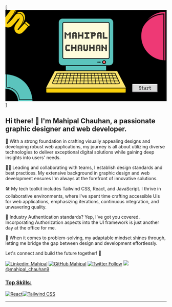 [![MasterHead](mahipal.png)]


## Hi there! 👋 I'm Mahipal Chauhan, a passionate graphic designer and web developer.

🚀 With a strong foundation in crafting visually appealing designs and developing robust web applications, my journey is all about utilizing diverse technologies to deliver exceptional digital solutions while gaining deep insights into users' needs.

👨‍🏭 Leading and collaborating with teams, I establish design standards and best practices. My extensive background in graphic design and web development ensures I'm always at the forefront of innovative solutions.

🛠️ My tech toolkit includes Tailwind CSS, React, and JavaScript. I thrive in collaborative environments, where I've spent time crafting accessible UIs for web applications, emphasizing iterations, continuous integration, and unwavering quality.

🔐 Industry Authentication standards? Yep, I've got you covered. Incorporating Authorization aspects into the UI framework is just another day at the office for me.

🧠 When it comes to problem-solving, my adaptable mindset shines through, letting me bridge the gap between design and development effortlessly.

Let's connect and build the future together! 🌟

[![Linkedin: Mahipal](https://img.shields.io/badge/-Mahipal-blue?style=flat-square&logo=Linkedin&logoColor=white&link=https://www.linkedin.com/in/mahipal-chauhan)](https://www.linkedin.com/in/mahipal-chauhan-978396268/)
[![GitHub Mahipal](https://img.shields.io/github/followers/mahipal79?label=follow&style=social)](https://github.com/mahipal79)
[![Twitter Follow](https://img.shields.io/twitter/follow/mahipal_79?style=social)](https://x.com/mahipal_79?t=szfq5j7645qcicO1J8KbRA&s=09)
<a href="https://www.instagram.com/mahipal_chauhan9?igsh=Z29qaWx0cmhsc3hm" target="_blank"><img src="https://upload.wikimedia.org/wikipedia/commons/thumb/e/e7/Instagram_logo_2016.svg/1024px-Instagram_logo_2016.svg.png" width="20"/> @mahipal_chauhan9





### Top Skills:
![React](https://img.shields.io/badge/react-%2320232a.svg?style=for-the-badge&logo=react&logoColor=%2361DAFB)![Tailwind CSS](https://img.shields.io/badge/Tailwind_CSS-%2338B2AC.svg?style=for-the-badge&logo=tailwind-css&logoColor=white)



---




